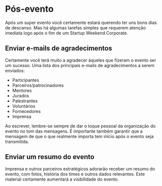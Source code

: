 # Pós-evento
Após um super evento você certamente estará querendo ter uns bons dias de descanso. Mas há algumas tarefas simples que requerem atenção imediata logo após o fim de um Startup Weekend Corporate.

## Enviar e-mails de agradecimentos
Certamente você terá muito a agradecer àqueles que fizeram o evento ser um sucesso. Uma lista dos principais e-mails de agradecimentos a serem enviados:

* Participantes
* Parceiros/patrocinadores
* Mentores
* Jurados
* Palestrantes
* Voluntários
* Fornecedores
* Imprensa

Ao escrever, lembre-se sempre de dar o toque pessoal da organização do evento no tom das mensagens. É importante também garantir que a mensagem de que o que realmente importa tem início após o evento seja transmitida.

## Enviar um resumo do evento
Imprensa e outros parceiros estratégicos adorarão receber um resumo do evento, com fotos, história dos times e outros dados relevantes. Este material certamente aumentará a visibilidade do evento.
